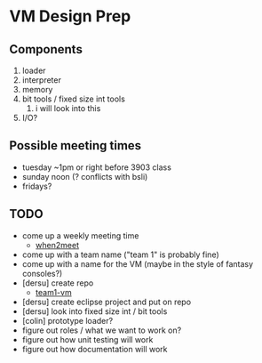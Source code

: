 # VM Design Prep

## Components
1. loader
2. interpreter
3. memory
4. bit tools / fixed size int tools
    1. i will look into this
5. I/O?

## Possible meeting times
- tuesday ~1pm or right before 3903 class
- sunday noon (? conflicts with bsli)
- fridays?

## TODO
- come up a weekly meeting time
  - [when2meet](https://www.when2meet.com/?21169358-j9Js3)
- come up with a team name ("team 1" is probably fine)
- come up with a name for the VM (maybe in the style of fantasy consoles?)
- [dersu] create repo
    - [team1-vm](https://github.com/cse3903-2023au-giles/team1-vm)
- [dersu] create eclipse project and put on repo
- [dersu] look into fixed size int / bit tools
- [colin] prototype loader?
- figure out roles / what we want to work on?
- figure out how unit testing will work
- figure out how documentation will work
